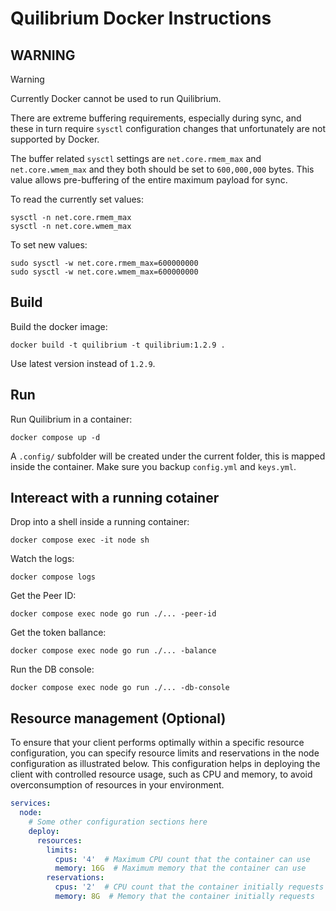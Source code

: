 # Quilibrium Docker Instructions

## WARNING

> [!WARNING]
> Currently Docker cannot be used to run Quilibrium.

There are extreme buffering requirements, especially during sync, and these in turn require `sysctl`
configuration changes that unfortunately are not supported by Docker.

The buffer related `sysctl` settings are `net.core.rmem_max` and `net.core.wmem_max` and they both
should be set to `600,000,000` bytes. This value allows pre-buffering of the entire maximum payload
for sync.

To read the currently set values:
```shell
sysctl -n net.core.rmem_max
sysctl -n net.core.wmem_max
```

To set new values:
```shell
sudo sysctl -w net.core.rmem_max=600000000
sudo sysctl -w net.core.wmem_max=600000000
```

## Build

Build the docker image:
```shell
docker build -t quilibrium -t quilibrium:1.2.9 .
```

Use latest version instead of `1.2.9`.


## Run

Run Quilibrium in a container:
```shell
docker compose up -d
```

A `.config/` subfolder will be created under the current folder, this is mapped inside the container.
Make sure you backup `config.yml` and `keys.yml`.


## Intereact with a running cotainer

Drop into a shell inside a running container:
```shell
docker compose exec -it node sh
```

Watch the logs:
```shell
docker compose logs
```

Get the Peer ID:
```shell
docker compose exec node go run ./... -peer-id
```

Get the token ballance:
```shell
docker compose exec node go run ./... -balance
```

Run the DB console:
```shell
docker compose exec node go run ./... -db-console
```

## Resource management (Optional)
To ensure that your client performs optimally within a specific resource configuration, you can specify resource limits and reservations in the node configuration as illustrated below. This configuration helps in deploying the client with controlled resource usage, such as CPU and memory, to avoid overconsumption of resources in your environment.
```yaml
services:
  node:
    # Some other configuration sections here
    deploy:
      resources:
        limits:
          cpus: '4'  # Maximum CPU count that the container can use
          memory: 16G  # Maximum memory that the container can use
        reservations:
          cpus: '2'  # CPU count that the container initially requests
          memory: 8G  # Memory that the container initially requests
```
